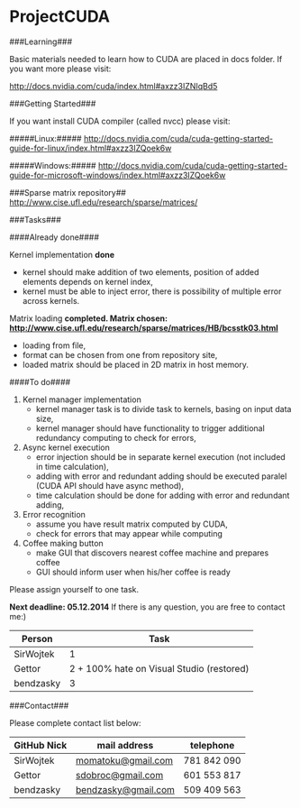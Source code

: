 ProjectCUDA
===========

###Learning###

Basic materials needed to learn how to CUDA are placed in docs folder. If you want more please visit:

http://docs.nvidia.com/cuda/index.html#axzz3IZNIqBd5

###Getting Started###

If you want install CUDA compiler (called nvcc) please visit:

#####Linux:#####
http://docs.nvidia.com/cuda/cuda-getting-started-guide-for-linux/index.html#axzz3IZQoek6w

#####Windows:#####
http://docs.nvidia.com/cuda/cuda-getting-started-guide-for-microsoft-windows/index.html#axzz3IZQoek6w

###Sparse matrix repository##
http://www.cise.ufl.edu/research/sparse/matrices/

###Tasks###

####Already done####

Kernel implementation **done**
- kernel should make addition of two elements, position of added elements depends on kernel index,
- kernel must be able to inject error, there is possibility of multiple error across kernels.


Matrix loading **completed. Matrix chosen: http://www.cise.ufl.edu/research/sparse/matrices/HB/bcsstk03.html**
- loading from file,
- format can be chosen from one from repository site,
- loaded matrix should be placed in 2D matrix in host memory.


####To do####

1. Kernel manager implementation
    - kernel manager task is to divide task to kernels, basing on input data size,
    - kernel manager should have functionality to trigger additional redundancy computing to check for errors,
2. Async kernel execution
    - error injection should be in separate kernel execution (not included in time calculation),
    - adding with error and redundant adding should be executed paralel (CUDA API should have async method),
    - time calculation should be done for adding with error and redundant adding,
3. Error recognition
	- assume you have result matrix computed by CUDA,
	- check for errors that may appear while computing
4. Coffee making button
	- make GUI that discovers nearest coffee machine and prepares coffee
	- GUI should inform user when his/her coffee is ready


Please assign yourself to one task.


**Next deadline: 05.12.2014**
If there is any question, you are free to contact me:)

Person       |     Task
-------------|----------------
SirWojtek    | 1
Gettor       | 2 + 100% hate on Visual Studio (restored)
bendzasky    | 3


###Contact###

Please complete contact list below:

GitHub Nick        |        mail address     |    telephone
-------------------|-------------------------|----------------------
SirWojtek          |     momatoku@gmail.com  |   781 842 090
Gettor             |    sdobroc@gmail.com    |   601 553 817
bendzasky          |    bendzasky@gmail.com  |   509 409 563  
